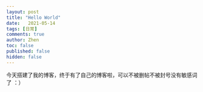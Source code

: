 ```yaml
---
layout: post
title: "Hello World"
date:   2021-05-14
tags: [日常]
comments: true
author: Zhen
toc: false
published: false
hidden: false
---
```

今天搭建了我的博客，终于有了自己的博客啦，可以不被删帖不被封号没有敏感词了 ：）
<!--stackedit_data:
eyJoaXN0b3J5IjpbNjEwOTM0MTUzLDYxMDkzNDE1MywxMTI1Nz
I2MjRdfQ==
-->
